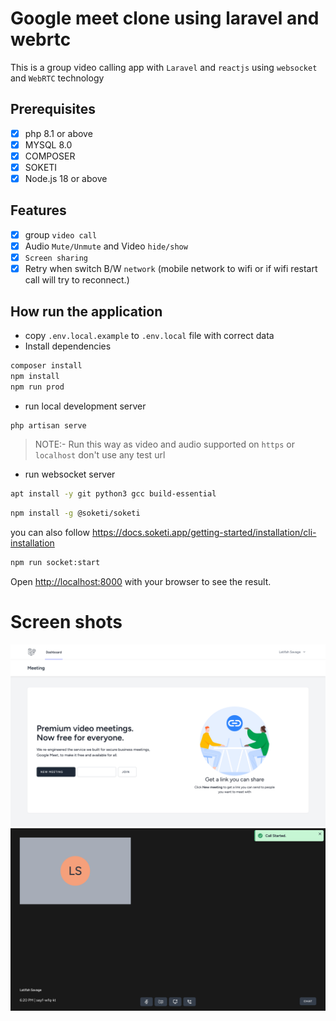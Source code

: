 # Google meet clone using laravel and webrtc

This is a group video calling app with `Laravel` and `reactjs` using `websocket` and `WebRTC` technology 

## Prerequisites

- [x] php 8.1 or above
- [x] MYSQL 8.0
- [x] COMPOSER
- [x] SOKETI
- [x] Node.js 18 or above

## Features

- [x] group `video call`
- [x] Audio `Mute/Unmute` and Video `hide/show`
- [x] `Screen sharing`
- [x] Retry when switch B/W `network` (mobile network to wifi or if wifi restart call will try to reconnect.)

## How run the application

- copy `.env.local.example` to `.env.local` file with correct data
- Install dependencies

```bash
composer install
npm install
npm run prod
```

- run local development server

```bash
php artisan serve
```
>NOTE:- Run this way as video and audio supported on `https` or `localhost` don't use any test url 

- run websocket server

```bash
apt install -y git python3 gcc build-essential
```

```bash
npm install -g @soketi/soketi
```
you can also follow https://docs.soketi.app/getting-started/installation/cli-installation

```bash
npm run socket:start
```

Open [http://localhost:8000](http://localhost:8000) with your browser to see the result.


# Screen shots

![Screenshot 1](./docs/screenshot1.png)
![Screenshot 2](./docs/screenshot2.png)
